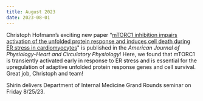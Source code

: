```yaml
---
title: August 2023
date: 2023-08-01
---
```


Christoph Hofmann’s exciting new paper “[mTORC1 inhibition impairs activation of the unfolded protein response and induces cell death during ER stress in cardiomyocytes](https://doi.org/10.1152/ajpheart.00682.2022)" is published in the *American Journal of Physiology-Heart and Circulatory Physiology*! Here, we found that mTORC1 is transiently activated early in response to ER stress and is essential for the upregulation of adaptive unfolded protein response genes and cell survival. Great job, Christoph and team!

Shirin delivers Department of Internal Medicine Grand Rounds seminar on Friday 8/25/23.

<!--more-->
